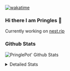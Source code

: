 [![wakatime](https://wakatime.com/badge/user/abd317df-612e-44b4-8787-15db7b574b2f.svg)](https://wakatime.com/@abd317df-612e-44b4-8787-15db7b574b2f)
### Hi there I am Pringles 👋

Currently working on [nest.rip](https://nest.rip)

### Github Stats
![PringlePot' Github Stats](https://github-readme-stats.vercel.app/api?username=PringlePot&show_icons=true&theme=dark&count_private=true)

<details>
  <summary>Detailed Stats</summary>
    
<!--START_SECTION:waka-->
![Code Time](http://img.shields.io/badge/Code%20Time-530%20hrs%2014%20mins-blue)

![Profile Views](http://img.shields.io/badge/Profile%20Views-33-blue)

![Lines of code](https://img.shields.io/badge/From%20Hello%20World%20I%27ve%20Written-139%20Thousand%20lines%20of%20code-blue)

**🐱 My GitHub Data** 

> 🏆 335 Contributions in the Year 2022
 > 
> 📦 91.1 kB Used in GitHub's Storage 
 > 
> 🚫 Not Opted to Hire
 > 
> 📜 11 Public Repositories 
 > 
> 🔑 12 Private Repositories  
 > 
**I'm an Early 🐤** 

```text
🌞 Morning    150 commits    ████░░░░░░░░░░░░░░░░░░░░░   16.74% 
🌆 Daytime    358 commits    ██████████░░░░░░░░░░░░░░░   39.96% 
🌃 Evening    388 commits    ██████████░░░░░░░░░░░░░░░   43.3% 
🌙 Night      0 commits      ░░░░░░░░░░░░░░░░░░░░░░░░░   0.0%

```
📅 **I'm Most Productive on Sunday** 

```text
Monday       181 commits    █████░░░░░░░░░░░░░░░░░░░░   20.2% 
Tuesday      75 commits     ██░░░░░░░░░░░░░░░░░░░░░░░   8.37% 
Wednesday    92 commits     ██░░░░░░░░░░░░░░░░░░░░░░░   10.27% 
Thursday     131 commits    ███░░░░░░░░░░░░░░░░░░░░░░   14.62% 
Friday       75 commits     ██░░░░░░░░░░░░░░░░░░░░░░░   8.37% 
Saturday     149 commits    ████░░░░░░░░░░░░░░░░░░░░░   16.63% 
Sunday       193 commits    █████░░░░░░░░░░░░░░░░░░░░   21.54%

```


📊 **This Week I Spent My Time On** 

```text
⌚︎ Time Zone: Europe/Amsterdam

💬 Programming Languages: 
TypeScript               8 hrs 8 mins        ████████████░░░░░░░░░░░░░   49.07% 
Go                       7 hrs 38 mins       ███████████░░░░░░░░░░░░░░   46.0% 
CSS                      22 mins             ░░░░░░░░░░░░░░░░░░░░░░░░░   2.26% 
HTML                     10 mins             ░░░░░░░░░░░░░░░░░░░░░░░░░   1.04% 
Text                     5 mins              ░░░░░░░░░░░░░░░░░░░░░░░░░   0.58%

🔥 Editors: 
WebStorm                 8 hrs 33 mins       █████████████░░░░░░░░░░░░   51.56% 
GoLand                   7 hrs 50 mins       ███████████░░░░░░░░░░░░░░   47.26% 
VS Code                  11 mins             ░░░░░░░░░░░░░░░░░░░░░░░░░   1.18%

🐱‍💻 Projects: 
Frontend                 8 hrs 13 mins       ████████████░░░░░░░░░░░░░   49.58% 
Backend                  7 hrs 31 mins       ███████████░░░░░░░░░░░░░░   45.35% 
Viewer                   19 mins             ░░░░░░░░░░░░░░░░░░░░░░░░░   1.91% 
editor                   14 mins             ░░░░░░░░░░░░░░░░░░░░░░░░░   1.49% 
HCRose                   11 mins             ░░░░░░░░░░░░░░░░░░░░░░░░░   1.18%

💻 Operating System: 
Windows                  16 hrs 35 mins      █████████████████████████   100.0%

```


 Last Updated on 24/05/2022 00:57:01 UTC
<!--END_SECTION:waka-->

</details>
